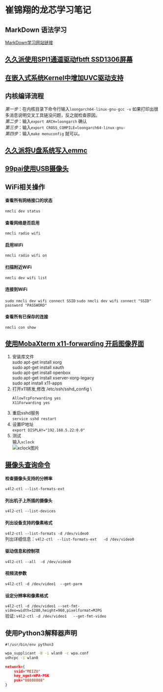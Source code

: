 # 崔锦翔的龙芯学习笔记

## MarkDown 语法学习
[MarkDown学习网站链接](https://markdown.com.cn/basic-syntax/)

## [久久派使用SPI1通道驱动fbtft SSD1306屏幕](https://bbs.ctcisz.com/forum.php?mod=viewthread&tid=142&highlight=spi)

## [在嵌入式系统Kernel中增加UVC驱动支持](https://blog.csdn.net/u010034969/article/details/115210890)

## 内核编译流程
*第一步*：在内核目录下命令行输入`loongarch64-linux-gnu-gcc -v`  如果打印出很多消息说明交叉工具链没问题，反之就检查原因。\
*第二步*：输入`export ARCH=loongarch` 确认\
*第三步*：输入`export CROSS_COMPILE=loongarch64-linux-gnu-`\
*第四步*：输入`make menuconfig` 就可以。

## [久久派将U盘系统写入emmc](https://www.bilibili.com/video/BV1dGeweGEKn?vd_source=6256607faa34d7686985740f16533d25&spm_id_from=333.788.videopod.sections)

## [99pai使用USB摄像头](https://bbs.ctcisz.com/forum.php?mod=viewthread&tid=116&extra=page%3D1)

## WiFi相关操作
#### 查看所有网络接口的状态
`nmcli dev status`
#### 查看网络是否启用
`nmcli radio wifi`
#### 启用WiFi
`nmcli radio wifi on`
#### 扫描附近WiFi
`nmcli dev wifi list`
#### 连接到WiFi
`sudo nmcli dev wifi connect SSID`
`sudo nmcli dev wifi connect "SSID" password "PASSWORD"`
#### 查看所有已保存的连接
`nmcli con show`

## [使用MobaXterm x11-forwarding 开启图像界面](https://blog.csdn.net/weixin_50973728/article/details/129882910)
1. 安装库文件\
    sudo apt-get install xorg                   \
    sudo apt-get install xauth                  \
    sudo apt-get install openbox                \
    sudo apt-get install xserver-xorg-legacy    \
    sudo apt install x11-apps
2. 打开x11转发,修改 /etc/ssh/sshd_config        \
    ```bash
    AllowTcpForwarding yes 
    X11Forwarding yes
    ```
3. 重启sshd服务                                 \
    `service sshd restart`
4. 设置IP地址\
    `export DISPLAY="192.168.5.22:0.0"`
5. 测试\
    输入`xclock`\
    ![xclock图片](xclock.png)

## [摄像头查询命令](https://blog.csdn.net/bzhao/article/details/143861716?ops_request_misc=%257B%2522request%255Fid%2522%253A%2522e2417c6665bc546acae4edd9c89a8798%2522%252C%2522scm%2522%253A%252220140713.130102334..%2522%257D&request_id=e2417c6665bc546acae4edd9c89a8798&biz_id=0&utm_medium=distribute.pc_search_result.none-task-blog-2~all~sobaiduend~default-1-143861716-null-null.142^v101^control&utm_term=linux%E6%9F%A5%E7%9C%8B%E6%91%84%E5%83%8F%E5%A4%B4%E7%9A%84%E4%BF%A1%E6%81%AF&spm=1018.2226.3001.4187)

#### 检查摄像头支持的分辨率
`v4l2-ctl --list-formats-ext`

#### 列出机子上所插的摄像头
`v4l2-ctl --list-devices`

#### 列出设备支持的像素格式
`v4l2-ctl --list-formats -d /dev/video0`\
列出详细信息：`v4l2-ctl  --list-formats-ext   -d /dev/video0`

#### 驱动信息和控制项
`v4l2-ctl --all  -d /dev/video0`

#### 视频流参数
`v4l2-ctl -d /dev/video1  --get-parm`

#### 设定分辨率和像素格式
`v4l2-ctl -d /dev/video1 --set-fmt-video=width=1280,height=960,pixelformat=MJPG`\
验证: `v4l2-ctl -d /dev/video1   --get-fmt-video`

## 使用Python3解释器声明
`#!/usr/bin/env python3`

```bash
wpa_supplicant -B -i wlan0 -c wpa.conf
udhcpc -i wlan0
```
```json
network={
    ssid="MEIZU"
    key_mgmt=WPA-PSK
    psk="88888888"
}
```